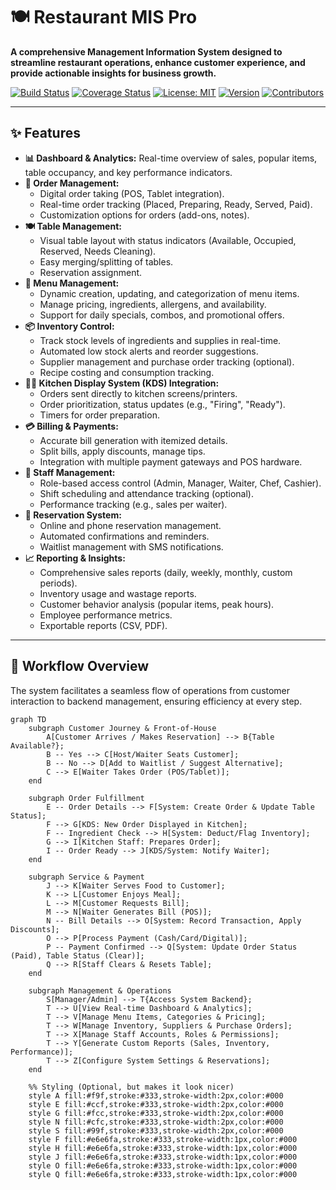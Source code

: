 # 🍽️ Restaurant MIS Pro

**A comprehensive Management Information System designed to streamline restaurant operations, enhance customer experience, and provide actionable insights for business growth.**

[![Build Status](https://img.shields.io/github/actions/workflow/status/your-username/restaurant-mis-pro/main.yml?branch=main&style=flat-square)](https://github.com/your-username/restaurant-mis-pro/actions)
[![Coverage Status](https://img.shields.io/coveralls/github/your-username/restaurant-mis-pro.svg?style=flat-square)](https://coveralls.io/github/your-username/restaurant-mis-pro)
[![License: MIT](https://img.shields.io/badge/License-MIT-yellow.svg?style=flat-square)](LICENSE.md)
[![Version](https://img.shields.io/github/v/release/your-username/restaurant-mis-pro?style=flat-square)](CHANGELOG.md)
[![Contributors](https://img.shields.io/github/contributors/your-username/restaurant-mis-pro.svg?style=flat-square)](https://github.com/your-username/restaurant-mis-pro/graphs/contributors)

---

## ✨ Features

*   **📊 Dashboard & Analytics:** Real-time overview of sales, popular items, table occupancy, and key performance indicators.
*   **📝 Order Management:**
    *   Digital order taking (POS, Tablet integration).
    *   Real-time order tracking (Placed, Preparing, Ready, Served, Paid).
    *   Customization options for orders (add-ons, notes).
*   **🍽️ Table Management:**
    *   Visual table layout with status indicators (Available, Occupied, Reserved, Needs Cleaning).
    *   Easy merging/splitting of tables.
    *   Reservation assignment.
*   **📜 Menu Management:**
    *   Dynamic creation, updating, and categorization of menu items.
    *   Manage pricing, ingredients, allergens, and availability.
    *   Support for daily specials, combos, and promotional offers.
*   **📦 Inventory Control:**
    *   Track stock levels of ingredients and supplies in real-time.
    *   Automated low stock alerts and reorder suggestions.
    *   Supplier management and purchase order tracking (optional).
    *   Recipe costing and consumption tracking.
*   **👨‍🍳 Kitchen Display System (KDS) Integration:**
    *   Orders sent directly to kitchen screens/printers.
    *   Order prioritization, status updates (e.g., "Firing", "Ready").
    *   Timers for order preparation.
*   **💳 Billing & Payments:**
    *   Accurate bill generation with itemized details.
    *   Split bills, apply discounts, manage tips.
    *   Integration with multiple payment gateways and POS hardware.
*   **👥 Staff Management:**
    *   Role-based access control (Admin, Manager, Waiter, Chef, Cashier).
    *   Shift scheduling and attendance tracking (optional).
    *   Performance tracking (e.g., sales per waiter).
*   **📅 Reservation System:**
    *   Online and phone reservation management.
    *   Automated confirmations and reminders.
    *   Waitlist management with SMS notifications.
*   **📈 Reporting & Insights:**
    *   Comprehensive sales reports (daily, weekly, monthly, custom periods).
    *   Inventory usage and wastage reports.
    *   Customer behavior analysis (popular items, peak hours).
    *   Employee performance metrics.
    *   Exportable reports (CSV, PDF).

---

## 🚀 Workflow Overview

The system facilitates a seamless flow of operations from customer interaction to backend management, ensuring efficiency at every step.

```mermaid
graph TD
    subgraph Customer Journey & Front-of-House
        A[Customer Arrives / Makes Reservation] --> B{Table Available?};
        B -- Yes --> C[Host/Waiter Seats Customer];
        B -- No --> D[Add to Waitlist / Suggest Alternative];
        C --> E[Waiter Takes Order (POS/Tablet)];
    end

    subgraph Order Fulfillment
        E -- Order Details --> F[System: Create Order & Update Table Status];
        F --> G[KDS: New Order Displayed in Kitchen];
        F -- Ingredient Check --> H[System: Deduct/Flag Inventory];
        G --> I[Kitchen Staff: Prepares Order];
        I -- Order Ready --> J[KDS/System: Notify Waiter];
    end

    subgraph Service & Payment
        J --> K[Waiter Serves Food to Customer];
        K --> L[Customer Enjoys Meal];
        L --> M[Customer Requests Bill];
        M --> N[Waiter Generates Bill (POS)];
        N -- Bill Details --> O[System: Record Transaction, Apply Discounts];
        O --> P[Process Payment (Cash/Card/Digital)];
        P -- Payment Confirmed --> Q[System: Update Order Status (Paid), Table Status (Clear)];
        Q --> R[Staff Clears & Resets Table];
    end

    subgraph Management & Operations
        S[Manager/Admin] --> T{Access System Backend};
        T --> U[View Real-time Dashboard & Analytics];
        T --> V[Manage Menu Items, Categories & Pricing];
        T --> W[Manage Inventory, Suppliers & Purchase Orders];
        T --> X[Manage Staff Accounts, Roles & Permissions];
        T --> Y[Generate Custom Reports (Sales, Inventory, Performance)];
        T --> Z[Configure System Settings & Reservations];
    end

    %% Styling (Optional, but makes it look nicer)
    style A fill:#f9f,stroke:#333,stroke-width:2px,color:#000
    style E fill:#ccf,stroke:#333,stroke-width:2px,color:#000
    style G fill:#fcc,stroke:#333,stroke-width:2px,color:#000
    style N fill:#cfc,stroke:#333,stroke-width:2px,color:#000
    style S fill:#99f,stroke:#333,stroke-width:2px,color:#000
    style F fill:#e6e6fa,stroke:#333,stroke-width:1px,color:#000
    style H fill:#e6e6fa,stroke:#333,stroke-width:1px,color:#000
    style J fill:#e6e6fa,stroke:#333,stroke-width:1px,color:#000
    style O fill:#e6e6fa,stroke:#333,stroke-width:1px,color:#000
    style Q fill:#e6e6fa,stroke:#333,stroke-width:1px,color:#000
